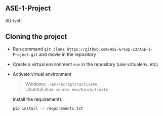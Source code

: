 ## ASE-1-Project
#DriveIt

## Cloning the project  
* Run command `git clone https://github.com/ASE-Group-23/ASE-1-Project.git` and movie in the repository
* Create a virtual environment `env` in the repository (use virtualenv, etc)
* Activate virtual environment  
    >    Windows:  ```.\env\Scripts\activate```  
    >    Ubuntu/Linux: ```source env/bin/activate```   
    
    Install the requirements  
    ```bash
    pip install -r requirements.txt
    ```
